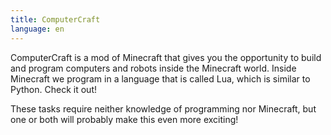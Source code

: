 ```yaml
---
title: ComputerCraft
language: en
---
```


ComputerCraft is a mod of Minecraft that gives you the opportunity to build and
program computers and robots inside the Minecraft world. Inside Minecraft we
program in a language that is called Lua, which is similar to Python. Check it
out!

These tasks require neither knowledge of programming nor Minecraft, but one or
both will probably make this even more exciting!
